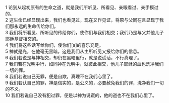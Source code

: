 1 论到从起初原有的生命之道，就是我们所听见、所看见、亲眼看过、亲手摸过的。   
2 这生命已经显现出来，我们也看见过，现在又作见证，将原与父同在且显现于我们那永远的生命传给你们。   
3 我们将所看见、所听见的传给你们，使你们与我们相交；我们乃是与父并他儿子耶稣基督相交的。   
4 我们将这些话写给你们，使你们[a]的喜乐充足。  
5 神就是光，在他毫无黑暗，这是我们从主所听见又报给你们的信息。   
6 我们若说是与神相交，却仍在黑暗里行，就是说谎话，不行真理了。   
7 我们若在光明中行，如同神在光明中，就彼此相交，他儿子耶稣的血也洗净我们一切的罪。   
8 我们若说自己无罪，便是自欺，真理不在我们心里了。   
9 我们若认自己的罪，神是信实的，是公义的，必要赦免我们的罪，洗净我们一切的不义。   
10 我们若说自己没有犯过罪，便是以神为说谎的，他的道也不在我们心里了。  
